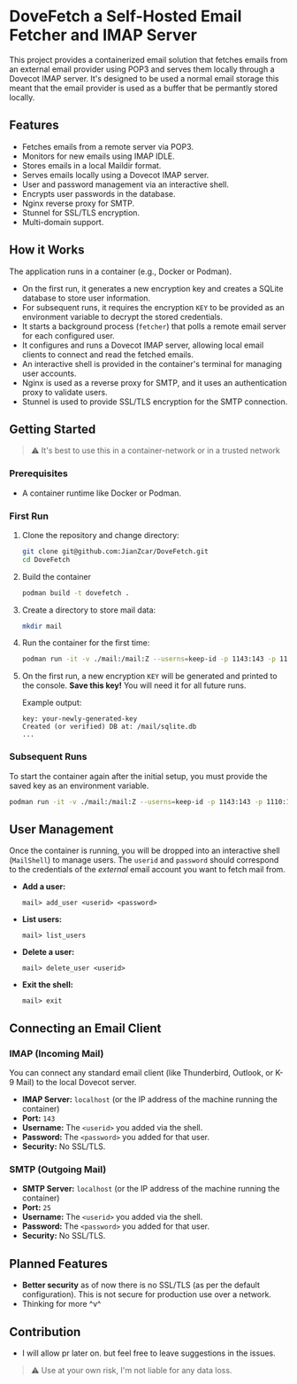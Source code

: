 # DoveFetch a Self-Hosted Email Fetcher and IMAP Server

This project provides a containerized email solution that fetches emails from an external email provider using POP3 and serves them locally through a Dovecot IMAP server. It's designed to be used a normal email storage this meant that the email provider is used as a buffer that be permantly stored locally.

## Features

*   Fetches emails from a remote server via POP3.
*   Monitors for new emails using IMAP IDLE.
*   Stores emails in a local Maildir format.
*   Serves emails locally using a Dovecot IMAP server.
*   User and password management via an interactive shell.
*   Encrypts user passwords in the database.
*   Nginx reverse proxy for SMTP.
*   Stunnel for SSL/TLS encryption.
*   Multi-domain support.

## How it Works

The application runs in a container (e.g., Docker or Podman).

*   On the first run, it generates a new encryption key and creates a SQLite database to store user information.
*   For subsequent runs, it requires the encryption `KEY` to be provided as an environment variable to decrypt the stored credentials.
*   It starts a background process (`fetcher`) that polls a remote email server for each configured user.
*   It configures and runs a Dovecot IMAP server, allowing local email clients to connect and read the fetched emails.
*   An interactive shell is provided in the container's terminal for managing user accounts.
*   Nginx is used as a reverse proxy for SMTP, and it uses an authentication proxy to validate users.
*   Stunnel is used to provide SSL/TLS encryption for the SMTP connection.

## Getting Started

> ⚠️ It's best to use this in a container-network or in a trusted network

### Prerequisites

*   A container runtime like Docker or Podman.

### First Run

1. Clone the repository and change directory:
   
   ```sh
   git clone git@github.com:JianZcar/DoveFetch.git
   cd DoveFetch
   ```

2. Build the container
    ```sh
    podman build -t dovefetch .
    ```

3.  Create a directory to store mail data:
    ```sh
    mkdir mail
    ```
4.  Run the container for the first time:
    ```sh
    podman run -it -v ./mail:/mail:Z --userns=keep-id -p 1143:143 -p 1110:110 -p 25:25 --name dovefetch dovefetch
    ```
5.  On the first run, a new encryption `KEY` will be generated and printed to the console. **Save this key!** You will need it for all future runs.

    Example output:
    ```
    key: your-newly-generated-key
    Created (or verified) DB at: /mail/sqlite.db
    ...
    ```
### Subsequent Runs

To start the container again after the initial setup, you must provide the saved key as an environment variable.

```sh
podman run -it -v ./mail:/mail:Z --userns=keep-id -p 1143:143 -p 1110:110 -p 25:25 -e KEY="your-saved-key" --name dovefetch dovefetch
```

## User Management

Once the container is running, you will be dropped into an interactive shell (`MailShell`) to manage users. The `userid` and `password` should correspond to the credentials of the *external* email account you want to fetch mail from.

*   **Add a user:**
    ```
    mail> add_user <userid> <password>
    ```
*   **List users:**
    ```
    mail> list_users
    ```
*   **Delete a user:**
    ```
    mail> delete_user <userid>
    ```
*   **Exit the shell:**
    ```
    mail> exit
    ```
## Connecting an Email Client

### IMAP (Incoming Mail)

You can connect any standard email client (like Thunderbird, Outlook, or K-9 Mail) to the local Dovecot server.

*   **IMAP Server:** `localhost` (or the IP address of the machine running the container)
*   **Port:** `143`
*   **Username:** The `<userid>` you added via the shell.
*   **Password:** The `<password>` you added for that user.
*   **Security:** No SSL/TLS.

### SMTP (Outgoing Mail)

*   **SMTP Server:** `localhost` (or the IP address of the machine running the container)
*   **Port:** `25`
*   **Username:** The `<userid>` you added via the shell.
*   **Password:** The `<password>` you added for that user.
*   **Security:** No SSL/TLS.

## Planned Features
*   **Better security** as of now there is no SSL/TLS (as per the default configuration). This is not secure for production use over a network.
*   Thinking for more ^v^

## Contribution
* I will allow pr later on. but feel free to leave suggestions in the issues.

> ⚠️ Use at your own risk, I'm not liable for any data loss.
